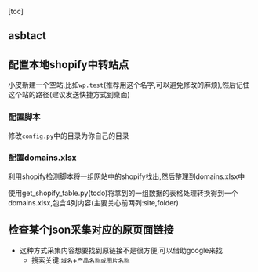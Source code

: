 [toc]



## asbtact



## 配置本地shopify中转站点

小皮新建一个空站,比如`wp.test`(推荐用这个名字,可以避免修改的麻烦),然后记住这个站的路径(建议发送快捷方式到桌面)

### 配置脚本

修改`config.py`中的目录为你自己的目录

### 配置domains.xlsx

利用shopify检测脚本将一组网站中的shopify找出,然后整理到domains.xlsx中

使用get_shopify_table.py(todo)将拿到的一组数据的表格处理转换得到一个domains.xlsx,包含4列内容(主要关心前两列:site,folder)

## 检查某个json采集对应的原页面链接

- 这种方式采集内容想要找到原链接不是很方便,可以借助google来找
  - 搜索关键:`域名`+`产品名称或图片名称`

